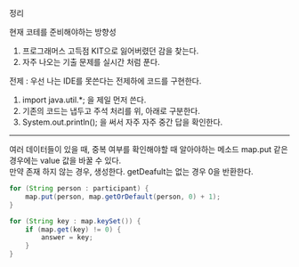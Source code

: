 정리

현재 코테를 준비해야하는 방향성
1. 프로그래머스 고득점 KIT으로 잃어버렸던 감을 찾는다.
2. 자주 나오는 기출 문제를 실시간 처럼 푼다.

전제 : 우선 나는 IDE를 못쓴다는 전제하에 코드를 구현한다.

1. import java.util.*; 을 제일 먼저 쓴다.
2. 기존의 코드는 냅두고 주석 처리를 위, 아래로 구분한다.
3. System.out.println(); 을 써서 자주 자주 중간 답을 확인한다.

---

여러 데이터들이 있을 때, 중복 여부를 확인해야할 때 알아야하는 메소드
map.put 같은 경우에는 value 값을 바꿀 수 있다.<br>
만약 존재 하지 않는 경우, 생성한다. getDeafult는 없는 경우 0을 반환한다.
```java
for (String person : participant) {
	map.put(person, map.getOrDefault(person, 0) + 1);
}

for (String key : map.keySet()) {
	if (map.get(key) != 0) {
		answer = key;
	}
}
```
